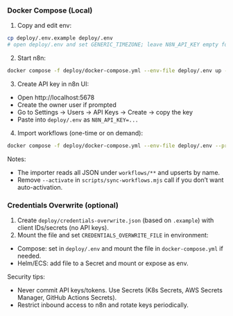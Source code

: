 ### Docker Compose (Local)

1. Copy and edit env:

```bash
cp deploy/.env.example deploy/.env
# open deploy/.env and set GENERIC_TIMEZONE; leave N8N_API_KEY empty for now
```

2. Start n8n:

```bash
docker compose -f deploy/docker-compose.yml --env-file deploy/.env up -d
```

3. Create API key in n8n UI:

- Open http://localhost:5678
- Create the owner user if prompted
- Go to Settings → Users → API Keys → Create → copy the key
- Paste into `deploy/.env` as `N8N_API_KEY=...`

4. Import workflows (one-time or on demand):

```bash
docker compose -f deploy/docker-compose.yml --env-file deploy/.env --profile deployer up --force-recreate --no-deps deployer
```

Notes:

- The importer reads all JSON under `workflows/**` and upserts by name.
- Remove `--activate` in `scripts/sync-workflows.mjs` call if you don’t want auto-activation.

### Credentials Overwrite (optional)

1. Create `deploy/credentials-overwrite.json` (based on `.example`) with client IDs/secrets (no API keys).
2. Mount the file and set `CREDENTIALS_OVERWRITE_FILE` in environment:

- Compose: set in `deploy/.env` and mount the file in `docker-compose.yml` if needed.
- Helm/ECS: add file to a Secret and mount or expose as env.

Security tips:

- Never commit API keys/tokens. Use Secrets (K8s Secrets, AWS Secrets Manager, GitHub Actions Secrets).
- Restrict inbound access to n8n and rotate keys periodically.
